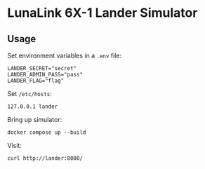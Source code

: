 # LunaLink 6X-1 Lander Simulator

## Usage

Set environment variables in a `.env` file:

```
LANDER_SECRET="secret"
LANDER_ADMIN_PASS="pass"
LANDER_FLAG="flag"
```

Set `/etc/hosts`:

```
127.0.0.1 lander
```

Bring up simulator:

```
docker compose up --build
```

Visit:

```
curl http://lander:8080/
```
